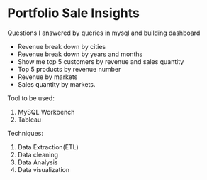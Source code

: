 # Portfolio Sale Insights

Questions I answered by queries in mysql and building dashboard
- Revenue break down by cities
- Revenue break down by years and months
- Show me top 5 customers by revenue and sales quantity
- Top 5 products by revenue number
- Revenue by markets
- Sales quantity by markets.

Tool to be used: 
1. MySQL Workbench
2. Tableau

Techniques:
1. Data Extraction(ETL)
2. Data cleaning
3. Data Analysis
4. Data visualization
